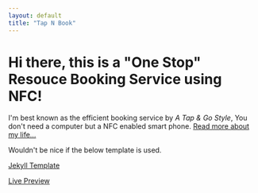 ```yaml
---
layout: default
title: "Tap N Book"
---
```

# Hi there, this is a "One Stop" Resouce Booking Service using NFC!

I'm best known as the efficient booking service by <em>A Tap & Go Style</em>, You don't need a computer but a NFC enabled smart phone. [Read more about my life...]("{{base}}/about")

Wouldn't be nice if the below template is used. 

[Jekyll Template](https://github.com/IronSummitMedia/startbootstrap-clean-blog-jekyll)

[Live Preview](http://ironsummitmedia.github.io/startbootstrap-clean-blog-jekyll/)
